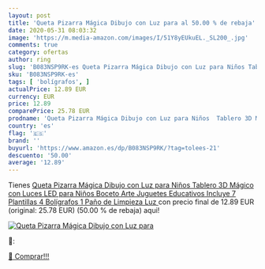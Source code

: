 ```yaml
---
layout: post
title: 'Queta Pizarra Mágica Dibujo con Luz para al 50.00 % de rebaja'
date: 2020-05-31 08:03:32
image: 'https://m.media-amazon.com/images/I/51Y8yEUkuEL._SL200_.jpg'
comments: true
category: ofertas
author: ring
slug: 'B083NSP9RK-es Queta Pizarra Mágica Dibujo con Luz para Niños Tablero 3D...'
sku: 'B083NSP9RK-es'
tags: [ 'bolígrafos', ]
actualPrice: 12.89 EUR
currency: EUR
price: 12.89
comparePrice: 25.78 EUR
prodname: 'Queta Pizarra Mágica Dibujo con Luz para Niños  Tablero 3D Mágico con Luces LED para Niños  Boceto  Arte  Juguetes Educativos  Incluye 7 Plantillas  4 Bolígrafos  1 Paño de Limpieza  Luz '
country: 'es'
flag: '🇪🇸'
brand: ''
buyurl: 'https://www.amazon.es/dp/B083NSP9RK/?tag=tolees-21'
descuento: '50.00'
average: '12.89'
---
```


Tienes [Queta Pizarra Mágica Dibujo con Luz para Niños  Tablero 3D Mágico con Luces LED para Niños  Boceto  Arte  Juguetes Educativos  Incluye 7 Plantillas  4 Bolígrafos  1 Paño de Limpieza  Luz ](https://www.amazon.es/dp/B083NSP9RK/?tag=tolees-21) con precio final de  12.89 EUR (original: 25.78 EUR) (50.00 %  de rebaja) aqui!

[![Queta Pizarra Mágica Dibujo con Luz para](https://m.media-amazon.com/images/I/51Y8yEUkuEL._SL200_.jpg)](https://www.amazon.es/dp/B083NSP9RK/?tag=tolees-21)

🔎:


[🛒 Comprar!!!](https://www.amazon.es/dp/B083NSP9RK/?tag=tolees-21)
